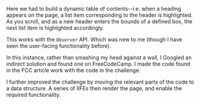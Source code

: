 Here we had to build a dynamic table of contents--i.e. when a heading appears on the page, a list item corresponding to the header is highlighted. As you scroll, and as a new header enters the bounds of a defined box, the next list item is highlighted accordingly.

This works with the `Observer` API. Which was new to me (though I have seen the user-facing functionality before).

In this instance, rather than smashing my head against a wall, I Googled an indirect solution and found one on FreeCodeCamp. I made the code found in the FCC article work with the code in the challenge.

I further improved the challenge by moving the relevant parts of the code to a data structure. A series of IIFEs then render the page, and enable the required functionality.
